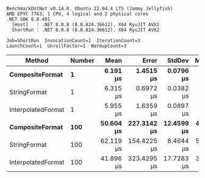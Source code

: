 ```

BenchmarkDotNet v0.14.0, Ubuntu 22.04.4 LTS (Jammy Jellyfish)
AMD EPYC 7763, 1 CPU, 4 logical and 2 physical cores
.NET SDK 8.0.401
  [Host]   : .NET 8.0.8 (8.0.824.36612), X64 RyuJIT AVX2
  ShortRun : .NET 8.0.8 (8.0.824.36612), X64 RyuJIT AVX2

Job=ShortRun  InvocationCount=1  IterationCount=3  
LaunchCount=1  UnrollFactor=1  WarmupCount=3  

```
| Method             | Number | Mean      | Error       | StdDev     | Median    | Min       | Max       | Allocated |
|------------------- |------- |----------:|------------:|-----------:|----------:|----------:|----------:|----------:|
| **CompositeFormat**    | **1**      |  **6.191 μs** |   **1.4515 μs** |  **0.0796 μs** |  **6.222 μs** |  **6.101 μs** |  **6.251 μs** |     **872 B** |
| StringFormat       | 1      |  6.315 μs |   0.6972 μs |  0.0382 μs |  6.332 μs |  6.271 μs |  6.343 μs |     896 B |
| InterpolatedFormat | 1      |  5.955 μs |   1.6359 μs |  0.0897 μs |  5.961 μs |  5.862 μs |  6.041 μs |     872 B |
| **CompositeFormat**    | **100**    | **50.604 μs** | **227.3142 μs** | **12.4599 μs** | **43.450 μs** | **43.370 μs** | **64.992 μs** |   **14336 B** |
| StringFormat       | 100    | 62.119 μs | 154.4225 μs |  8.4644 μs | 57.597 μs | 56.876 μs | 71.884 μs |   16736 B |
| InterpolatedFormat | 100    | 41.896 μs | 323.4295 μs | 17.7283 μs | 32.075 μs | 31.253 μs | 62.361 μs |   14336 B |
